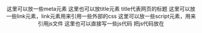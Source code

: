 <html>
<header>
这里可以放一些meta元素
这里也可以放title元素 title代表网页的标题
这里可以放一些link元素，link元素用来引用一些外部的css
这里可以放一些script元素，用来引用js文件
这里也可以直接写一些js代码 把js代码放在<script>中即可
</header>
<body>
   这里事html的正文，body元素主要用来保存html的正文
</body>
</html>
